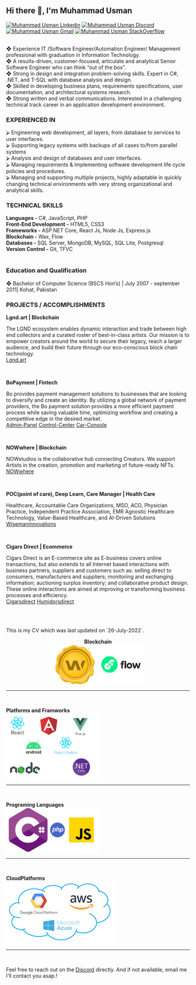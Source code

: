 <h2> Hi there 👋, I'm Muhammad Usman </h2>

[![Muhammad Usman Linkedin](https://img.shields.io/badge/LinkedIn-0077B5?style=for-the-badge&logo=linkedin&logoColor=white)](https://www.linkedin.com/in/muhammad-usman-19b84948/) [![Muhammad Usman Discord](https://img.shields.io/badge/Discord-7289DA?style=for-the-badge&logo=discord&logoColor=white)](https://discordapp.com/users/Usman0096#5430) [![Muhammad Usman Gmail](https://img.shields.io/badge/Gmail-D14836?style=for-the-badge&logo=gmail&logoColor=white)](https://mail.google.com/mail/u/usman007kust@gmail.com) [![Muhammad Usman StackOverflow](https://img.shields.io/badge/StackOverflow-F48024?style=for-the-badge&logo=stackoverflow&logoColor=white)](https://stackoverflow.com/users/6589865/muhammad-usman)

<br/> ❖ Experience IT /Software Engineer/Automation Engineer/ Management professional with graduation in Information Technology. <br/> ❖ A results-driven, customer-focused, articulate and analytical Senior Software Engineer who can think “out of the box”.<br/> ❖ Strong in design and integration problem-solving skills. Expert in C#, .NET, and T-SQL with database analysis and design.<br/> ❖ Skilled in developing business plans, requirements specifications, user documentation, and architectural systems research.<br/> ❖ Strong written and verbal communications. Interested in a challenging technical track career in an application development environment.<br/>

<h3> EXPERIENCED IN </h3>
⮚ Engineering web development, all layers, from database to services to user interfaces.<br/> ⮚ Supporting legacy systems with backups of all cases to/from parallel systems<br/> ⮚ Analysis and design of databases and user interfaces.<br/> ⮚ Managing requirements & Implementing software development life cycle policies and procedures.<br/> ⮚ Managing and supporting multiple projects, highly adaptable in quickly changing technical environments with very strong organizational and analytical skills.<br/>


<h3> TECHNICAL SKILLS </h3>
<b>Languages -</b> C#, JavaScript, PHP<br/>
<b>Front-End Development -</b> HTML5, CSS3<br/>
<b>Frameworks - </b>ASP.NET Core, React Js, Node Js, Express.js<br/>
<b>Blockchain - </b> Wax, Flow <br/>
<b>Databases - </b>SQL Server, MongoDB, MySQL, SQL Lite, Postgresql <br/>
<b>Version Control - </b> Git, TFVC <br/>

<br/>
<h3> Education and Qualification </h3>
❖ Bachelor of Computer Science (BSCS Hon’s) | July 2007 - september 2011| Kohat, Pakistan <br/>

<h3>PROJECTS / ACCOMPLISHMENTS</h3>
<b>Lgnd.art | Blockchain</b> 
<p>The LGND ecosystem enables dynamic interaction and trade between high end collectors and a curated roster of best-in-class artists. Our mission is to empower creators around the world to secure their legacy, reach a larger audience, and build their future through our eco-conscious block chain technology.
<br/>
<a href="https://lgnd.art/">Lgnd.art</a></p>
<br/>

<b>BoPayment | Fintech </b> 
<p>Bo provides payment management solutions to businesses that are looking to diversify and create an identity. By utilizing a global network of payment providers, the Bo payment solution provides a more efficient payment process while saving valuable time, optimizing workflow and creating a competitive edge in the desired market.  
<br/>
<a href="https://bopayments.com/">Admin-Panel</a>
<a href="https://control-center.io/">Control-Center</a>
<a href="https://card-console.com/">Car-Console</a>
</p>

<br/>

<b>NOWwhere | Blockchain</b> 
<p>
    NOWstudios is the collaborative hub connecting Creators. We support Artists in the creation, promotion and marketing of future-ready NFTs.  
<br/>
<a href="https://nowwhere.io/">NOWwhere</a> 
</p>

<br/>

<b>POC(point of care), Deep Learn, Care Manager | Health Care</b> 
<p>
Healthcare, Accountable Care Organizations, MSO, ACO, Physician Practice, Independent Practice Association, EMR Agnostic Healthcare Technology, Value-Based Healthcare, and AI-Driven Solutions
<br/>
<a href="https://wisemaninnovations.com/">Wisemaninnovations</a>
</p>

<br/> 

<b>Cigars Direct | Ecommerce </b> 
<p>
Cigars Direct is an E-commerce site as E-business covers online transactions, but also extends to all Internet based interactions with business partners, suppliers and customers such as: selling direct to consumers, manufacturers and suppliers; monitoring and exchanging information; auctioning surplus inventory; and collaborative product design. These online interactions are aimed at improving or transforming business processes and efficiency.
<br/>
<a href="https://www.cigarsdirect.com/">Cigarsdirect</a> 
<a href="https://www.humidorsdirect.com/">Humidorsdirect</a> 
</p>

<br/>
  
<br/> 

<p>This is my CV which was last updated on `26-July-2022`.</p>

<p style="text-align: center">
<b>Blockchain</b> <br/>
<img src="./images/blockchains.png" alt="Blockchain" style="max-width: 50%;"/> 
<hr/>
<br/>

<b>Platforms and Framworks</b> <br/>
<img src="./images/framwworks.png" alt="Frameworks" style="max-width: 50%;"/>
<hr/>
<br/>

<p> <b>Programing Languages</b> <br/>
<img src="./images/languages.png" alt="Languages" style="max-width: 50%;"/> 
</p>
<hr/>
<br/>

<b>CloudPlatforms</b> <br/>
<img src="./images/CloudPlatforms.png" alt="CloudPlatforms" style="max-width: 100%;" /> 
<hr/>
<br/>
</p>


Feel free to reach out on the [Discord](https://discordapp.com/users/Usman0096#5430) directly. And if not available, email me I'll contact you asap.!
